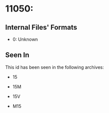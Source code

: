 # 11050: 

## Internal Files' Formats
- 0: Unknown

## Seen In

This id has been seen in the following archives:  

- 15  

- 15M  

- 15V  

- M15  
